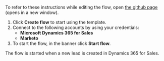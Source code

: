 To refer to these instructions while editing the flow, open [the github page](https://github.com/ot4i/app-connect-templates/tree/master/resources/markdown/Sync%20leads%20from%20Microsoft%20Dynamics%20365%20to%20Marketo_instructions.md) (opens in a new window).

1.	Click **Create flow** to start using the template.
2.	Connect to the following accounts by using your credentials:
    -	**Microsoft Dynamics 365 for Sales** 
    - **Marketo**
3.	To start the flow, in the banner click **Start flow**.

The flow is started when a new lead is created in Dynamics 365 for Sales.
